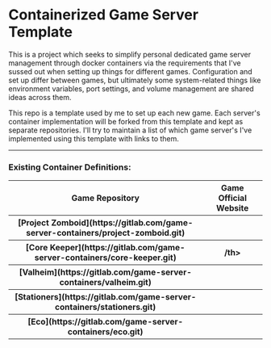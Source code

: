# Containerized Game Server Template

This is a project which seeks to simplify personal dedicated game server management through docker containers via the requirements that I've sussed out when setting up things for different games. Configuration and set up differ between games, but ultimately some system-related things like environment variables, port settings, and volume management are shared ideas across them.

This repo is a template used by me to set up each new game. Each server's container implementation will be forked from this template and kept as separate repositories. I'll try to maintain a list of which game server's I've implemented using this template with links to them.

---

### Existing Container Definitions:

<table>
	<thead>
		<tr><th>Game Repository</th>                                                      <th>Game Official Website</th></tr>
	</thead>
	<tbody>
		<tr><th>[Project Zomboid](https://gitlab.com/game-server-containers/project-zomboid.git)</th> <th><https://projectzomboid.com/blog/></th></tr>
		<tr><th>[Core Keeper](https://gitlab.com/game-server-containers/core-keeper.git)</th>         <th><https://fireshinegames.co.uk/games/core-keeper/>/th></tr>
		<tr><th>[Valheim](https://gitlab.com/game-server-containers/valheim.git)</th>                 <th><https://www.valheimgame.com/></th></tr>
		<tr><th>[Stationers](https://gitlab.com/game-server-containers/stationers.git)</th>           <th><https://www.stationeers.com/></th></tr>
		<tr><th>[Eco](https://gitlab.com/game-server-containers/eco.git)</th>                         <th><https://play.eco/></th></tr>
	</tbody>
</table>

